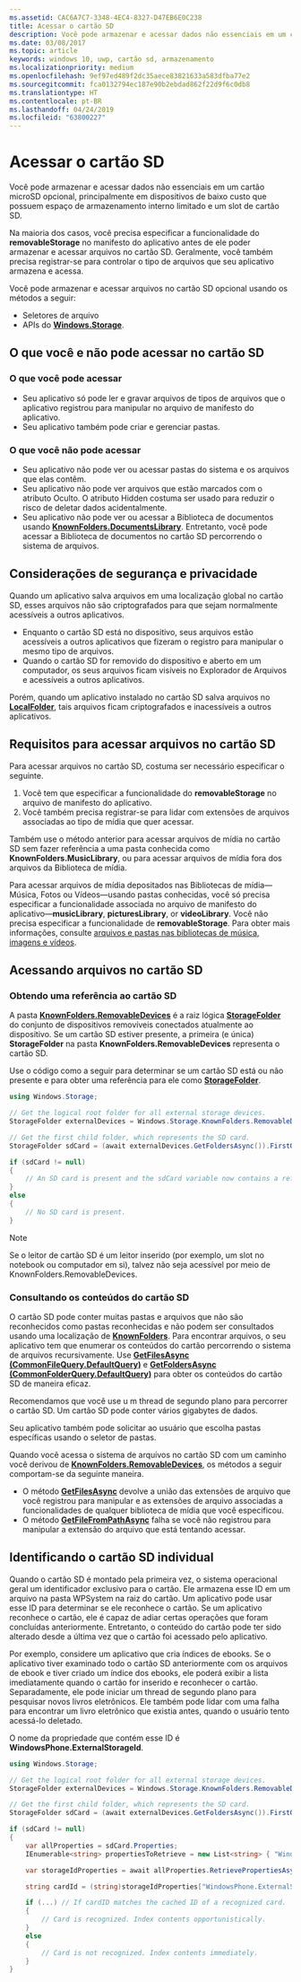 ```yaml
---
ms.assetid: CAC6A7C7-3348-4EC4-8327-D47EB6E0C238
title: Acessar o cartão SD
description: Você pode armazenar e acessar dados não essenciais em um cartão microSD, principalmente em dispositivos de baixo custo que possuem espaço de armazenamento interno limitado.
ms.date: 03/08/2017
ms.topic: article
keywords: windows 10, uwp, cartão sd, armazenamento
ms.localizationpriority: medium
ms.openlocfilehash: 9ef97ed489f2dc35aece83821633a583dfba77e2
ms.sourcegitcommit: fca0132794ec187e90b2ebdad862f22d9f6c0db8
ms.translationtype: HT
ms.contentlocale: pt-BR
ms.lasthandoff: 04/24/2019
ms.locfileid: "63800227"
---
```

# <a name="access-the-sd-card"></a>Acessar o cartão SD



Você pode armazenar e acessar dados não essenciais em um cartão microSD opcional, principalmente em dispositivos de baixo custo que possuem espaço de armazenamento interno limitado e um slot de cartão SD.

Na maioria dos casos, você precisa especificar a funcionalidade do **removableStorage** no manifesto do aplicativo antes de ele poder armazenar e acessar arquivos no cartão SD. Geralmente, você também precisa registrar-se para controlar o tipo de arquivos que seu aplicativo armazena e acessa.

Você pode armazenar e acessar arquivos no cartão SD opcional usando os métodos a seguir:
- Seletores de arquivo
- APIs do [**Windows.Storage**](https://msdn.microsoft.com/library/windows/apps/br227346).

## <a name="what-you-can-and-cant-access-on-the-sd-card"></a>O que você e não pode acessar no cartão SD

### <a name="what-you-can-access"></a>O que você pode acessar

- Seu aplicativo só pode ler e gravar arquivos de tipos de arquivos que o aplicativo registrou para manipular no arquivo de manifesto do aplicativo.
- Seu aplicativo também pode criar e gerenciar pastas.

### <a name="what-you-cant-access"></a>O que você não pode acessar

- Seu aplicativo não pode ver ou acessar pastas do sistema e os arquivos que elas contêm.
- Seu aplicativo não pode ver arquivos que estão marcados com o atributo Oculto. O atributo Hidden costuma ser usado para reduzir o risco de deletar dados acidentalmente.
- Seu aplicativo não pode ver ou acessar a Biblioteca de documentos usando [**KnownFolders.DocumentsLibrary**](https://msdn.microsoft.com/library/windows/apps/br227152). Entretanto, você pode acessar a Biblioteca de documentos no cartão SD percorrendo o sistema de arquivos.

## <a name="security-and-privacy-considerations"></a>Considerações de segurança e privacidade

Quando um aplicativo salva arquivos em uma localização global no cartão SD, esses arquivos não são criptografados para que sejam normalmente acessíveis a outros aplicativos.

- Enquanto o cartão SD está no dispositivo, seus arquivos estão acessíveis a outros aplicativos que fizeram o registro para manipular o mesmo tipo de arquivos.
- Quando o cartão SD for removido do dispositivo e aberto em um computador, os seus arquivos ficam visíveis no Explorador de Arquivos e acessíveis a outros aplicativos.

Porém, quando um aplicativo instalado no cartão SD salva arquivos no [**LocalFolder**](https://msdn.microsoft.com/library/windows/apps/br241621), tais arquivos ficam criptografados e inacessíveis a outros aplicativos.

## <a name="requirements-for-accessing-files-on-the-sd-card"></a>Requisitos para acessar arquivos no cartão SD

Para acessar arquivos no cartão SD, costuma ser necessário especificar o seguinte.

1.  Você tem que especificar a funcionalidade do **removableStorage** no arquivo de manifesto do aplicativo.
2.  Você também precisa registrar-se para lidar com extensões de arquivos associadas ao tipo de mídia que quer acessar.

Também use o método anterior para acessar arquivos de mídia no cartão SD sem fazer referência a uma pasta conhecida como **KnownFolders.MusicLibrary**, ou para acessar arquivos de mídia fora dos arquivos da Biblioteca de mídia.

Para acessar arquivos de mídia depositados nas Bibliotecas de mídia—Música, Fotos ou Vídeos—usando pastas conhecidas, você só precisa especificar a funcionalidade associada no arquivo de manifesto do aplicativo—**musicLibrary**, **picturesLibrary**, or **videoLibrary**. Você não precisa especificar a funcionalidade de **removableStorage**. Para obter mais informações, consulte [arquivos e pastas nas bibliotecas de música, imagens e vídeos](quickstart-managing-folders-in-the-music-pictures-and-videos-libraries.md).

## <a name="accessing-files-on-the-sd-card"></a>Acessando arquivos no cartão SD

### <a name="getting-a-reference-to-the-sd-card"></a>Obtendo uma referência ao cartão SD

A pasta [**KnownFolders.RemovableDevices**](https://msdn.microsoft.com/library/windows/apps/br227158) é a raiz lógica [**StorageFolder**](https://msdn.microsoft.com/library/windows/apps/br227230) do conjunto de dispositivos removíveis conectados atualmente ao dispositivo. Se um cartão SD estiver presente, a primeira (e única) **StorageFolder** na pasta **KnownFolders.RemovableDevices** representa o cartão SD.

Use o código como a seguir para determinar se um cartão SD está ou não presente e para obter uma referência para ele como [**StorageFolder**](https://msdn.microsoft.com/library/windows/apps/br227230).

```csharp
using Windows.Storage;

// Get the logical root folder for all external storage devices.
StorageFolder externalDevices = Windows.Storage.KnownFolders.RemovableDevices;

// Get the first child folder, which represents the SD card.
StorageFolder sdCard = (await externalDevices.GetFoldersAsync()).FirstOrDefault();

if (sdCard != null)
{
    // An SD card is present and the sdCard variable now contains a reference to it.
}
else
{
    // No SD card is present.
}
```

> [!NOTE]
> Se o leitor de cartão SD é um leitor inserido (por exemplo, um slot no notebook ou computador em si), talvez não seja acessível por meio de KnownFolders.RemovableDevices.

### <a name="querying-the-contents-of-the-sd-card"></a>Consultando os conteúdos do cartão SD

O cartão SD pode conter muitas pastas e arquivos que não são reconhecidos como pastas reconhecidas e não podem ser consultados usando uma localização de [**KnownFolders**](https://msdn.microsoft.com/library/windows/apps/br227151). Para encontrar arquivos, o seu aplicativo tem que enumerar os conteúdos do cartão percorrendo o sistema de arquivos recursivamente. Use [**GetFilesAsync (CommonFileQuery.DefaultQuery)**](https://msdn.microsoft.com/library/windows/apps/br227274) e [**GetFoldersAsync (CommonFolderQuery.DefaultQuery)**](https://msdn.microsoft.com/library/windows/apps/br227281) para obter os conteúdos do cartão SD de maneira eficaz.

Recomendamos que você use u m thread de segundo plano para percorrer o cartão SD. Um cartão SD pode conter vários gigabytes de dados.

Seu aplicativo também pode solicitar ao usuário que escolha pastas específicas usando o seletor de pastas.

Quando você acessa o sistema de arquivos no cartão SD com um caminho você derivou de [**KnownFolders.RemovableDevices**](https://msdn.microsoft.com/library/windows/apps/br227158), os métodos a seguir comportam-se da seguinte maneira.

-   O método [**GetFilesAsync**](https://msdn.microsoft.com/library/windows/apps/br227273) devolve a união das extensões de arquivo que você registrou para manipular e as extensões de arquivo associadas a funcionalidades de qualquer biblioteca de mídia que você especificou.
-   O método [**GetFileFromPathAsync**](https://msdn.microsoft.com/library/windows/apps/br227206) falha se você não registrou para manipular a extensão do arquivo que está tentando acessar.

## <a name="identifying-the-individual-sd-card"></a>Identificando o cartão SD individual

Quando o cartão SD é montado pela primeira vez, o sistema operacional geral um identificador exclusivo para o cartão. Ele armazena esse ID em um arquivo na pasta WPSystem na raiz do cartão. Um aplicativo pode usar esse ID para determinar se ele reconhece o cartão. Se um aplicativo reconhece o cartão, ele é capaz de adiar certas operações que foram concluídas anteriormente. Entretanto, o conteúdo do cartão pode ter sido alterado desde a última vez que o cartão foi acessado pelo aplicativo.

Por exemplo, considere um aplicativo que cria índices de ebooks. Se o aplicativo tiver examinado todo o cartão SD anteriormente com os arquivos de ebook e tiver criado um índice dos ebooks, ele poderá exibir a lista imediatamente quando o cartão for inserido e reconhecer o cartão. Separadamente, ele pode iniciar um thread de segundo plano para pesquisar novos livros eletrônicos. Ele também pode lidar com uma falha para encontrar um livro eletrônico que existia antes, quando o usuário tento acessá-lo deletado.

O nome da propriedade que contém esse ID é **WindowsPhone.ExternalStorageId**.

```csharp
using Windows.Storage;

// Get the logical root folder for all external storage devices.
StorageFolder externalDevices = Windows.Storage.KnownFolders.RemovableDevices;

// Get the first child folder, which represents the SD card.
StorageFolder sdCard = (await externalDevices.GetFoldersAsync()).FirstOrDefault();

if (sdCard != null)
{
    var allProperties = sdCard.Properties;
    IEnumerable<string> propertiesToRetrieve = new List<string> { "WindowsPhone.ExternalStorageId" };

    var storageIdProperties = await allProperties.RetrievePropertiesAsync(propertiesToRetrieve);

    string cardId = (string)storageIdProperties["WindowsPhone.ExternalStorageId"];

    if (...) // If cardID matches the cached ID of a recognized card.
    {
        // Card is recognized. Index contents opportunistically.
    }
    else
    {
        // Card is not recognized. Index contents immediately.
    }
}
```

 

 
